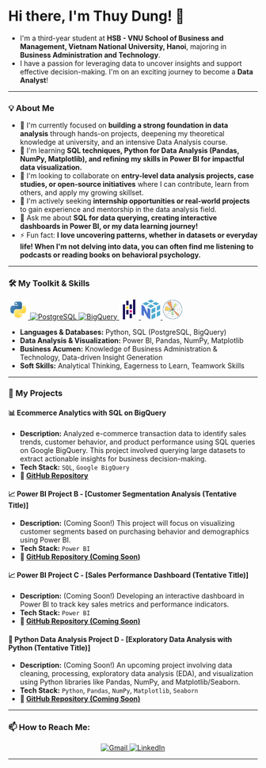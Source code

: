# Hi there, I'm Thuy Dung! 👋

*   I'm a third-year student at **HSB - VNU School of Business and Management, Vietnam National University, Hanoi**, majoring in **Business Administration and Technology**.
*   I have a passion for leveraging data to uncover insights and support effective decision-making. I'm on an exciting journey to become a **Data Analyst**!

---

### 💡 About Me

*   🔭 I'm currently focused on **building a strong foundation in data analysis** through hands-on projects, deepening my theoretical knowledge at university, and an intensive Data Analysis course.
*   🌱 I'm learning **SQL techniques, Python for Data Analysis (Pandas, NumPy, Matplotlib), and refining my skills in Power BI for impactful data visualization.**
*   👯 I'm looking to collaborate on **entry-level data analysis projects, case studies, or open-source initiatives** where I can contribute, learn from others, and apply my growing skillset.
*   🤔 I'm actively seeking **internship opportunities or real-world projects** to gain experience and mentorship in the data analysis field.
*   💬 Ask me about **SQL for data querying, creating interactive dashboards in Power BI, or my data learning journey!**
*   ⚡ Fun fact: **I love uncovering patterns, whether in datasets or everyday life! When I'm not delving into data, you can often find me listening to podcasts or reading books on behavioral psychology.**

---

### 🛠️ My Toolkit & Skills

<p align="left">
  <a href="https://www.python.org" target="_blank" rel="noreferrer"> <img src="https://raw.githubusercontent.com/devicons/devicon/master/icons/python/python-original.svg" alt="Python" width="40" height="40"/> </a>
  <a href="https://www.postgresql.org" target="_blank" rel="noreferrer"> <img src="https://cdn.jsdelivr.net/gh/devicons/devicon@latest/icons/postgresql/postgresql-original-wordmark.svg" alt="PostgreSQL" width="40" height="40"/> </a>
  <a href="https://cloud.google.com/bigquery" target="_blank" rel="noreferrer"> <img src="https://www.vectorlogo.zone/logos/google_bigquery/google_bigquery-icon.svg" alt="BigQuery" width="40" height="40"/> </a>
  <a href="https://pandas.pydata.org/" target="_blank" rel="noreferrer"> <img src="https://raw.githubusercontent.com/devicons/devicon/2ae2a900d2f041da66e950e4d48052658d850630/icons/pandas/pandas-original.svg" alt="Pandas" width="40" height="40"/> </a>
  <a href="https://numpy.org/" target="_blank" rel="noreferrer"> <img src="https://raw.githubusercontent.com/devicons/devicon/master/icons/numpy/numpy-original.svg" alt="NumPy" width="40" height="40"/> </a>
  <a href="https://matplotlib.org/" target="_blank" rel="noreferrer"> <img src="https://raw.githubusercontent.com/devicons/devicon/master/icons/matplotlib/matplotlib-original.svg" alt="Matplotlib" width="40" height="40"/> </a>
</p>

*   **Languages & Databases:** Python, SQL (PostgreSQL, BigQuery)
*   **Data Analysis & Visualization:** Power BI, Pandas, NumPy, Matplotlib
*   **Business Acumen:** Knowledge of Business Administration & Technology, Data-driven Insight Generation
*   **Soft Skills:** Analytical Thinking, Eagerness to Learn, Teamwork Skills

---

### 🚀 My Projects

#### 📊 Ecommerce Analytics with SQL on BigQuery
*   **Description:** Analyzed e-commerce transaction data to identify sales trends, customer behavior, and product performance using SQL queries on Google BigQuery. This project involved querying large datasets to extract actionable insights for business decision-making.
*   **Tech Stack:** `SQL`, `Google BigQuery`
*   **🔗 [GitHub Repository](https://github.com/Dung040125/Ecommerce-Analytics-with-SQL-on-BigQuery)**

#### 📈 Power BI Project B - [Customer Segmentation Analysis (Tentative Title)]
*   **Description:** (Coming Soon!) This project will focus on visualizing customer segments based on purchasing behavior and demographics using Power BI.
*   **Tech Stack:** `Power BI`
*   **🔗 [GitHub Repository (Coming Soon)]()**

#### 📈 Power BI Project C - [Sales Performance Dashboard (Tentative Title)]
*   **Description:** (Coming Soon!) Developing an interactive dashboard in Power BI to track key sales metrics and performance indicators.
*   **Tech Stack:** `Power BI`
*   **🔗 [GitHub Repository (Coming Soon)]()**

#### 🐍 Python Data Analysis Project D - [Exploratory Data Analysis with Python (Tentative Title)]
*   **Description:** (Coming Soon!) An upcoming project involving data cleaning, processing, exploratory data analysis (EDA), and visualization using Python libraries like Pandas, NumPy, and Matplotlib/Seaborn.
*   **Tech Stack:** `Python`, `Pandas`, `NumPy`, `Matplotlib`, `Seaborn`
*   **🔗 [GitHub Repository (Coming Soon)]()**

---

### 📫 How to Reach Me:

<p align="center">
  <a href="mailto:dungnguyenthi040125@gmail.com">
    <img src="https://img.shields.io/badge/Gmail-D14836?style=for-the-badge&logo=gmail&logoColor=white" alt="Gmail"/>
  </a>
  <a href="https://linkedin.com/in/dung-nguyễn-66a4a6365" target="_blank">
    <img src="https://img.shields.io/badge/LinkedIn-0077B5?style=for-the-badge&logo=linkedin&logoColor=white" alt="LinkedIn"/>
  </a>
</p>

---
